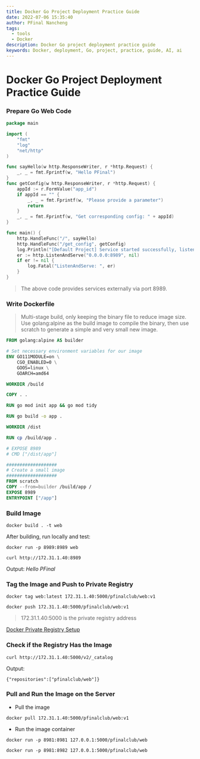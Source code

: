 ```yaml
---
title: Docker Go Project Deployment Practice Guide
date: 2022-07-06 15:35:40
author: PFinal Nancheng
tags:
  - tools
  - Docker
description: Docker Go project deployment practice guide
keywords: Docker, deployment, Go, project, practice, guide, AI, ai
---
```


# Docker Go Project Deployment Practice Guide

### Prepare Go Web Code

```Go
package main

import (
	"fmt"
	"log"
	"net/http"
)

func sayHello(w http.ResponseWriter, r *http.Request) {
	_, _ = fmt.Fprintf(w, "Hello PFinal")
}
func getConfig(w http.ResponseWriter, r *http.Request) {
	appId := r.FormValue("app_id")
	if appId == "" {
		_, _ = fmt.Fprintf(w, "Please provide a parameter")
		return
	}
	_, _ = fmt.Fprintf(w, "Get corresponding config: " + appId)
}

func main() {
	http.HandleFunc("/", sayHello)
	http.HandleFunc("/get_config", getConfig)
	log.Println("[Default Project] Service started successfully, listening on port 8989")
	er := http.ListenAndServe("0.0.0.0:8989", nil)
	if er != nil {
		log.Fatal("ListenAndServe: ", er)
	}
}
```
> The above code provides services externally via port 8989.

### Write Dockerfile

> Multi-stage build, only keeping the binary file to reduce image size. Use golang:alpine as the build image to compile the binary, then use scratch to generate a simple and very small new image.

```Dockerfile
FROM golang:alpine AS builder

# Set necessary environment variables for our image
ENV GO111MODULE=on \
    CGO_ENABLED=0 \
    GOOS=linux \
    GOARCH=amd64

WORKDIR /build

COPY . .

RUN go mod init app && go mod tidy

RUN go build -o app .

WORKDIR /dist

RUN cp /build/app .

# EXPOSE 8989
# CMD ["/dist/app"]

###################
# Create a small image
###################
FROM scratch
COPY --from=builder /build/app /
EXPOSE 8989
ENTRYPOINT ["/app"]
```

### Build Image

```shell
docker build . -t web
```
After building, run locally and test:

```shell
docker run -p 8989:8989 web
```

```
curl http://172.31.1.40:8989 
```
Output: *Hello PFinal*

### Tag the Image and Push to Private Registry

```
docker tag web:latest 172.31.1.40:5000/pfinalclub/web:v1

docker push 172.31.1.40:5000/pfinalclub/web:v1
```

> 172.31.1.40:5000 is the private registry address

[Docker Private Registry Setup](https://yeasy.gitbook.io/docker_practice/repository/registry)

### Check if the Registry Has the Image

```
curl http://172.31.1.40:5000/v2/_catalog
```
Output:

```
{"repositories":["pfinalclub/web"]}
```

### Pull and Run the Image on the Server

- Pull the image

```
docker pull 172.31.1.40:5000/pfinalclub/web:v1
```
- Run the image container

```
docker run -p 8981:8981 127.0.0.1:5000/pfinalclub/web

docker run -p 8981:8982 127.0.0.1:5000/pfinalclub/web
``` 